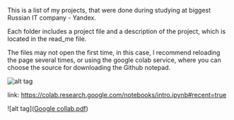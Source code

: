 This is a list of my projects, that were done during studying at biggest Russian IT company - Yandex.

Each folder includes a project file and a description of the project, which is located in the read_me file.

The files may not open the first time, in this case, I recommend reloading the page several times, or using the google colab service, where you can choose the source for downloading the Github notepad.

![alt tag]([Reload.pdf](https://github.com/Romandius/Yandex.Praktikum/files/6271588/Reload.pdf))

link: https://colab.research.google.com/notebooks/intro.ipynb#recent=true

![alt tag]([Google collab.pdf](https://github.com/Romandius/Yandex.Praktikum/files/6271586/Google.collab.pdf))






